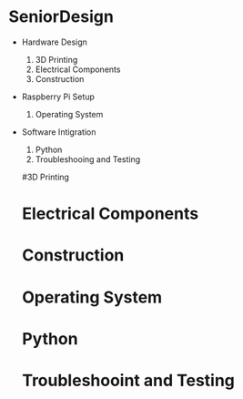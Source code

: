 # SeniorDesign
* Hardware Design
  1. 3D Printing
  2. Electrical Components
  3. Construction
* Raspberry Pi Setup
  1. Operating System
* Software Intigration
  1. Python
  2. Troubleshooing and Testing
  
  #3D Printing
  
  # Electrical Components
  
  # Construction
  
  # Operating System
  
  # Python
  
  # Troubleshooint and Testing
  
  
  
